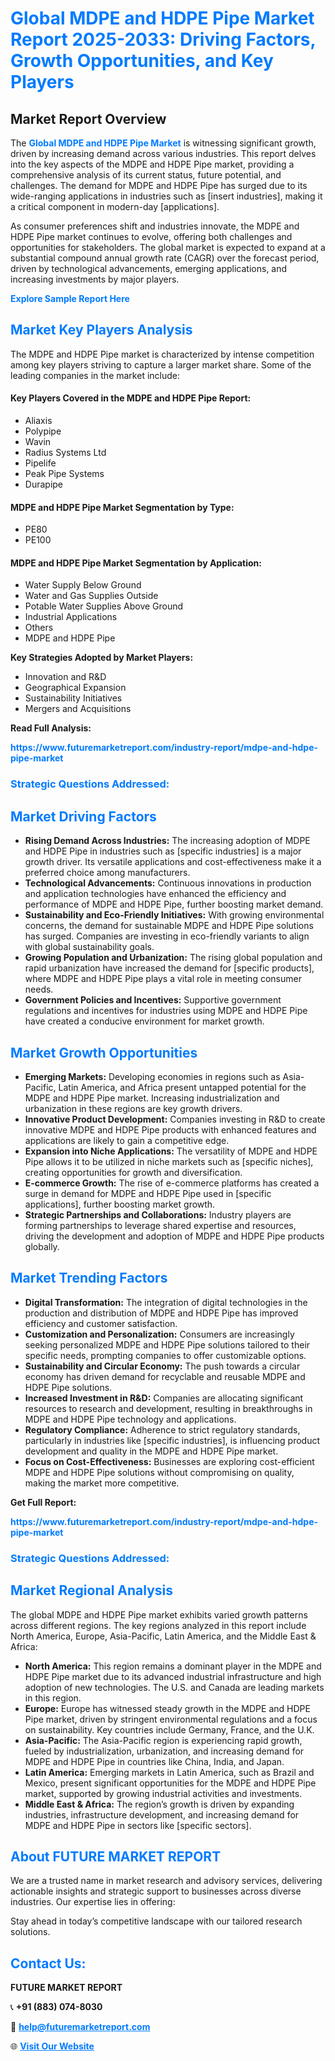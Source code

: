 <h1 style="color: #007BFF;">Global MDPE and HDPE Pipe Market Report 2025-2033: Driving Factors, Growth Opportunities, and Key Players</h1>

<section id="overview">
<h2>Market Report Overview</h2>
<p>The <a href="https://www.futuremarketreport.com/industry-report/mdpe-and-hdpe-pipe-market" style="color: #007BFF; text-decoration: none;"><strong>Global MDPE and HDPE Pipe Market</strong></a> is witnessing significant growth, driven by increasing demand across various industries. This report delves into the key aspects of the MDPE and HDPE Pipe market, providing a comprehensive analysis of its current status, future potential, and challenges. The demand for MDPE and HDPE Pipe has surged due to its wide-ranging applications in industries such as [insert industries], making it a critical component in modern-day [applications].</p>
<p>As consumer preferences shift and industries innovate, the MDPE and HDPE Pipe market continues to evolve, offering both challenges and opportunities for stakeholders. The global market is expected to expand at a substantial compound annual growth rate (CAGR) over the forecast period, driven by technological advancements, emerging applications, and increasing investments by major players.</p>
</section>

<section id="overview">
<p><a href="https://www.futuremarketreport.com/request-sample/reportId=112600" style="color: #007BFF; text-decoration: none;"><strong>Explore Sample Report Here</strong></a></p>
</section>

<section id="key-players">
<h2 style="color: #007BFF;">Market Key Players Analysis</h2>
<p>The MDPE and HDPE Pipe market is characterized by intense competition among key players striving to capture a larger market share. Some of the leading companies in the market include:</p>
<h4>Key Players Covered in the MDPE and HDPE Pipe Report:</h4>
<ul><li>Aliaxis</li><li>Polypipe</li><li>Wavin</li><li>Radius Systems Ltd</li><li>Pipelife</li><li>Peak Pipe Systems</li><li>Durapipe</li></ul>
<h4>MDPE and HDPE Pipe Market Segmentation by Type:</h4>
<ul><li>PE80</li><li>PE100</li></ul>

<h4>MDPE and HDPE Pipe Market Segmentation by Application:</h4>
<ul><li>Water Supply Below Ground</li><li>Water and Gas Supplies Outside</li><li>Potable Water Supplies Above Ground</li><li>Industrial Applications</li><li>Others</li><li>MDPE and HDPE Pipe</li></ul>
<p><strong>Key Strategies Adopted by Market Players:</strong></p>
<ul>
<li>Innovation and R&D</li>
<li>Geographical Expansion</li>
<li>Sustainability Initiatives</li>
<li>Mergers and Acquisitions</li>
</ul>
</section>

<section>
<p><strong>Read Full Analysis: </strong></p><a href="https://www.futuremarketreport.com/industry-report/mdpe-and-hdpe-pipe-market" style="color: #007BFF; text-decoration: none;"><strong>https://www.futuremarketreport.com/industry-report/mdpe-and-hdpe-pipe-market</strong></a>
<h3 style="color: #007BFF;">Strategic Questions Addressed:</h3>
</section>

<section id="driving-factors">
<h2 style="color: #007BFF;">Market Driving Factors</h2>
<ul>
<li><strong>Rising Demand Across Industries:</strong> The increasing adoption of MDPE and HDPE Pipe in industries such as [specific industries] is a major growth driver. Its versatile applications and cost-effectiveness make it a preferred choice among manufacturers.</li>
<li><strong>Technological Advancements:</strong> Continuous innovations in production and application technologies have enhanced the efficiency and performance of MDPE and HDPE Pipe, further boosting market demand.</li>
<li><strong>Sustainability and Eco-Friendly Initiatives:</strong> With growing environmental concerns, the demand for sustainable MDPE and HDPE Pipe solutions has surged. Companies are investing in eco-friendly variants to align with global sustainability goals.</li>
<li><strong>Growing Population and Urbanization:</strong> The rising global population and rapid urbanization have increased the demand for [specific products], where MDPE and HDPE Pipe plays a vital role in meeting consumer needs.</li>
<li><strong>Government Policies and Incentives:</strong> Supportive government regulations and incentives for industries using MDPE and HDPE Pipe have created a conducive environment for market growth.</li>
</ul>
</section>

<section id="growth-opportunities">
<h2 style="color: #007BFF;">Market Growth Opportunities</h2>
<ul>
<li><strong>Emerging Markets:</strong> Developing economies in regions such as Asia-Pacific, Latin America, and Africa present untapped potential for the MDPE and HDPE Pipe market. Increasing industrialization and urbanization in these regions are key growth drivers.</li>
<li><strong>Innovative Product Development:</strong> Companies investing in R&D to create innovative MDPE and HDPE Pipe products with enhanced features and applications are likely to gain a competitive edge.</li>
<li><strong>Expansion into Niche Applications:</strong> The versatility of MDPE and HDPE Pipe allows it to be utilized in niche markets such as [specific niches], creating opportunities for growth and diversification.</li>
<li><strong>E-commerce Growth:</strong> The rise of e-commerce platforms has created a surge in demand for MDPE and HDPE Pipe used in [specific applications], further boosting market growth.</li>
<li><strong>Strategic Partnerships and Collaborations:</strong> Industry players are forming partnerships to leverage shared expertise and resources, driving the development and adoption of MDPE and HDPE Pipe products globally.</li>
</ul>
</section>

<section id="trending-factors">
<h2 style="color: #007BFF;">Market Trending Factors</h2>
<ul>
<li><strong>Digital Transformation:</strong> The integration of digital technologies in the production and distribution of MDPE and HDPE Pipe has improved efficiency and customer satisfaction.</li>
<li><strong>Customization and Personalization:</strong> Consumers are increasingly seeking personalized MDPE and HDPE Pipe solutions tailored to their specific needs, prompting companies to offer customizable options.</li>
<li><strong>Sustainability and Circular Economy:</strong> The push towards a circular economy has driven demand for recyclable and reusable MDPE and HDPE Pipe solutions.</li>
<li><strong>Increased Investment in R&D:</strong> Companies are allocating significant resources to research and development, resulting in breakthroughs in MDPE and HDPE Pipe technology and applications.</li>
<li><strong>Regulatory Compliance:</strong> Adherence to strict regulatory standards, particularly in industries like [specific industries], is influencing product development and quality in the MDPE and HDPE Pipe market.</li>
<li><strong>Focus on Cost-Effectiveness:</strong> Businesses are exploring cost-efficient MDPE and HDPE Pipe solutions without compromising on quality, making the market more competitive.</li>
</ul>
</section>

<section>
<p><strong>Get Full Report: </strong></p><a href="https://www.futuremarketreport.com/industry-report/mdpe-and-hdpe-pipe-market" style="color: #007BFF; text-decoration: none;"><strong>https://www.futuremarketreport.com/industry-report/mdpe-and-hdpe-pipe-market</strong></a>
<h3 style="color: #007BFF;">Strategic Questions Addressed:</h3>
</section>


<section id="regional-analysis">
<h2 style="color: #007BFF;">Market Regional Analysis</h2>
<p>The global MDPE and HDPE Pipe market exhibits varied growth patterns across different regions. The key regions analyzed in this report include North America, Europe, Asia-Pacific, Latin America, and the Middle East & Africa:</p>
<ul>
<li><strong>North America:</strong> This region remains a dominant player in the MDPE and HDPE Pipe market due to its advanced industrial infrastructure and high adoption of new technologies. The U.S. and Canada are leading markets in this region.</li>
<li><strong>Europe:</strong> Europe has witnessed steady growth in the MDPE and HDPE Pipe market, driven by stringent environmental regulations and a focus on sustainability. Key countries include Germany, France, and the U.K.</li>
<li><strong>Asia-Pacific:</strong> The Asia-Pacific region is experiencing rapid growth, fueled by industrialization, urbanization, and increasing demand for MDPE and HDPE Pipe in countries like China, India, and Japan.</li>
<li><strong>Latin America:</strong> Emerging markets in Latin America, such as Brazil and Mexico, present significant opportunities for the MDPE and HDPE Pipe market, supported by growing industrial activities and investments.</li>
<li><strong>Middle East & Africa:</strong> The region’s growth is driven by expanding industries, infrastructure development, and increasing demand for MDPE and HDPE Pipe in sectors like [specific sectors].</li>
</ul>
</section>

<footer>
<h2 style="color: #007BFF;">About FUTURE MARKET REPORT</h2>
<p>We are a trusted name in market research and advisory services, delivering actionable insights and strategic support to businesses across diverse industries. Our expertise lies in offering:</p>

<p>Stay ahead in today’s competitive landscape with our tailored research solutions.</p>

<h2 style="color: #007BFF;">Contact Us:</h2>
<p><strong>FUTURE MARKET REPORT</strong></p>
<p>📞 <strong>+91 (883) 074-8030</strong></p>
<p>📧 <strong><a href="mailto:help@futuremarketreport.com" style="color: #007BFF;">help@futuremarketreport.com</a></strong></p>
<p>🌐 <strong><a href="https://www.futuremarketreport.com/" style="color: #007BFF;">Visit Our Website</a></strong></p>
</footer>